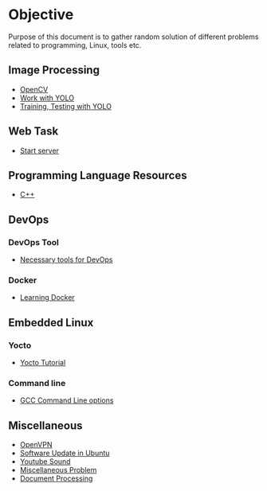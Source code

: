 # Objective

Purpose of this document is to gather random solution of different problems
related to programming, Linux, tools etc.

## Image Processing

- [OpenCV](opencv.md)
- [Work with YOLO](command_for_yolo.md)
- [Training, Testing with YOLO](training_testing_yolo.md)

## Web Task
- [Start server](start_server.md)

## Programming Language Resources
- [C++](cpp_resources.md)

## DevOps

### DevOps Tool
- [Necessary tools for DevOps](devops_tool.md)
### Docker
- [Learning Docker](docker_usage.md)

## Embedded Linux
### Yocto
- [Yocto Tutorial](Yocto_learning/yocto_index.md)
### Command line
- [GCC Command Line options](gcc_command_line_options.md)

## Miscellaneous
- [OpenVPN](openvpn_ubuntu.md)
- [Software Update in Ubuntu](update_in_ubuntu.md)
- [Youtube Sound](youtube_sound.md)
- [Miscellaneous Problem](miscellaneous_problem.md)
- [Document Processing](document_process.md)


<!--
For full documentation visit [mkdocs.org](https://mkdocs.org).

## Commands

* `mkdocs new [dir-name]` - Create a new project.
* `mkdocs serve` - Start the live-reloading docs server.
* `mkdocs build` - Build the documentation site.
* `mkdocs help` - Print this help message.

## Project layout

    mkdocs.yml    # The configuration file.
    docs/
        index.md  # The documentation homepage.
        ...       # Other markdown pages, images and other files.

-->
